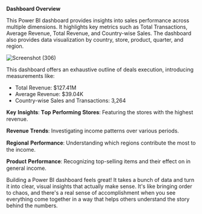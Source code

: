 **Dashboard Overview**

This Power BI dashboard provides insights into sales performance across multiple dimensions.
It highlights key metrics such as Total Transactions, Average Revenue, Total Revenue, and Country-wise Sales. 
The dashboard also provides data visualization by country, store, product, quarter, and region.

![Screenshot (306)](https://github.com/user-attachments/assets/959407f3-d603-4a7b-82cb-ce3a18261e6c)

This dashboard offers an exhaustive outline of deals execution, introducing measurements like:

- Total Revenue: $127.41M
- Average Revenue: $39.04K
- Country-wise Sales and Transactions: 3,264

𝐊𝐞𝐲 𝐈𝐧𝐬𝐢𝐠𝐡𝐭𝐬:
𝐓𝐨𝐩 𝐏𝐞𝐫𝐟𝐨𝐫𝐦𝐢𝐧𝐠 𝐒𝐭𝐨𝐫𝐞𝐬: Featuring the stores with the highest revenue.

𝐑𝐞𝐯𝐞𝐧𝐮𝐞 𝐓𝐫𝐞𝐧𝐝𝐬: Investigating income patterns over various periods.

𝐑𝐞𝐠𝐢𝐨𝐧𝐚𝐥 𝐏𝐞𝐫𝐟𝐨𝐫𝐦𝐚𝐧𝐜𝐞: Understanding which regions contribute the most to the income.

𝐏𝐫𝐨𝐝𝐮𝐜𝐭 𝐏𝐞𝐫𝐟𝐨𝐫𝐦𝐚𝐧𝐜𝐞: Recognizing top-selling items and their effect on in general income.

Building a Power BI dashboard feels great! It takes a bunch of data and turn it into clear, visual insights that actually make sense. 
It's like bringing order to chaos, and there's a real sense of accomplishment when you see everything come together in a way that helps others understand the story behind the numbers.
